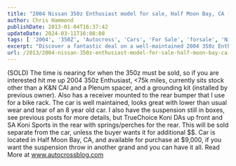 ```yaml
---
title: "2004 Nissan 350z Enthusiast model for sale, Half Moon Bay, CA (SOLD)"
author: Chris Hammond
publishDate: 2013-01-04T16:37:42
updateDate: 2024-03-11T16:08:08
tags: [ '2004', '350Z', 'Autocross', 'Cars', 'For Sale', 'forsale', 'Nissan', 'Project 350Z', 'Project350z', 'Project350zcom', 'sale', 'sell' ]
excerpt: "Discover a fantastic deal on a well-maintained 2004 350z Enthusiast now available for sale in Half Moon Bay, CA. Read more at www.autocrossblog.com."
url: /2013/2004-nissan-350z-enthusiast-model-for-sale-half-moon-bay-ca-sold  # Use the generated URL with year
---
```

(SOLD) The time is nearing for when the 350z must be sold, so if you are interested hit me up 2004 350z Enthusiast, &lt;75k miles, currently sits stock other than a K&amp;N CAI and a Plenum spacer, and a grounding kit (installed by previous owner).  Also has a receiver mounted to the rear bumper that I use for a bike rack.  The car is well maintained, looks great with lower than usual wear and tear of an 8 year old car.  I also have the suspension still in boxes, see previous posts for more details, but TrueChoice Koni DAs up front and SA Koni Sports in the rear with springs/perches for the rear. This will be sold separate from the car, unless the buyer wants it for additional $$.  Car is located in Half Moon Bay, CA, and available for purchase at $9,000, if you want the suspension throw in another grand and you can have it all. Read More at www.autocrossblog.com









